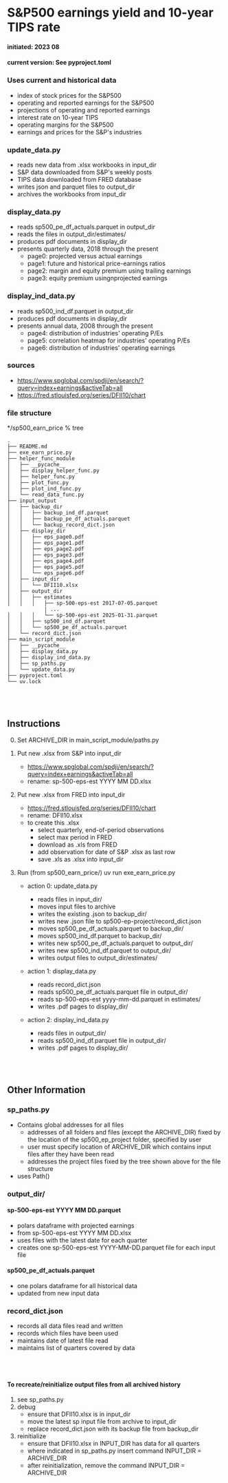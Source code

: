 # S&P500 earnings yield and 10-year TIPS rate
#### initiated:  2023 08
#### current version:  See pyproject.toml
### Uses current and historical data
- index of stock prices for the S&P500
- operating and reported earnings for the S&P500
- projections of operating and reported earnings
- interest rate on 10-year TIPS
- operating margins for the S&P500
- earnings and prices for the S&P's industries

### update_data.py
- reads new data from .xlsx workbooks in input_dir
- S&P data downloaded from S&P's weekly posts
- TIPS data downloaded from FRED database
- writes json and parquet files to output_dir
- archives the workbooks from input_dir

### display_data.py
- reads sp500_pe_df_actuals.parquet in output_dir
- reads the files in output_dir/estimates/
- produces pdf documents in display_dir
- presents quarterly data, 2018 through the present
    - page0: projected versus actual earnings
    - page1: future and historical price-earnings ratios
    - page2: margin and equity premium using trailing earnings
    - page3: equity premium usingnprojected earnings

### display_ind_data.py
- reads sp500_ind_df.parquet in output_dir
- produces pdf documents in display_dir
- presents annual data, 2008 through the present
    - page4: distribution of industries' operating P/Es
    - page5: correlation heatmap for industries' operating P/Es
    - page6: distribution of industries' operating earnings

### sources
- https://www.spglobal.com/spdji/en/search/?query=index+earnings&activeTab=all
- https://fred.stlouisfed.org/series/DFII10/chart

### file structure
*/sp500_earn_price % tree
```     
.
├── README.md
├── exe_earn_price.py
├── helper_func_module
│   ├── __pycache__
│   ├── display_helper_func.py
│   ├── helper_func.py
│   ├── plot_func.py
│   ├── plot_ind_func.py
│   └── read_data_func.py
├── input_output
│   ├── backup_dir
│   │   ├── backup_ind_df.parquet
│   │   ├── backup_pe_df_actuals.parquet
│   │   └── backup_record_dict.json
│   ├── display_dir
│   │   ├── eps_page0.pdf
│   │   ├── eps_page1.pdf
│   │   ├── eps_page2.pdf
│   │   ├── eps_page3.pdf
│   │   ├── eps_page4.pdf
│   │   ├── eps_page5.pdf
│   │   └── eps_page6.pdf
│   ├── input_dir
│   │   └── DFII10.xlsx
│   ├── output_dir
│   │   ├── estimates
│   │   │   ├── sp-500-eps-est 2017-07-05.parquet
            | ...
│   │   │   └── sp-500-eps-est 2025-01-31.parquet
│   │   ├── sp500_ind_df.parquet
│   │   └── sp500_pe_df_actuals.parquet
│   └── record_dict.json
├── main_script_module
│   ├── __pycache__
│   ├── display_data.py
│   ├── display_ind_data.py
│   ├── sp_paths.py
│   └── update_data.py
├── pyproject.toml
└── uv.lock
```
<br>
<br>

## Instructions
0. Set ARCHIVE_DIR in main_script_module/paths.py

1. Put new .xlsx from S&P into input_dir
    - https://www.spglobal.com/spdji/en/search/?query=index+earnings&activeTab=all
    - rename: sp-500-eps-est YYYY MM DD.xlsx
    
2. Put new .xlsx from FRED into input_dir
    - https://fred.stlouisfed.org/series/DFII10/chart
    - rename: DFII10.xlsx
    - to create this .xlsx
        - select quarterly, end-of-period observations
        - select max period in FRED
        - download as .xls from FRED
        - add observation for date of S&P .xlsx as last row
        - save .xls as .xlsx into input_dir

3. Run (from sp500_earn_price/) uv run exe_earn_price.py

    - action 0: update_data.py
        - reads files in input_dir/
        - moves input files to archive
        - writes the existing .json to backup_dir/
        - writes new .json file to sp500-ep-project/record_dict.json
        - moves sp500_pe_df_actuals.parquet to backup_dir/
        - moves sp500_ind_df.parquet to backup_dir/
        - writes new sp500_pe_df_actuals.parquet to output_dir/
        - writes new sp500_ind_df.parquet to output_dir/
        - writes output files to output_dir/estimates/

    - action 1: display_data.py
        - reads record_dict.json
        - reads sp500_pe_df_actuals.parquet file in output_dir/
        - reads sp-500-eps-est yyyy-mm-dd.parquet in estimates/
        - writes .pdf pages to display_dir/

    - action 2: display_ind_data.py
        - reads files in output_dir/
        - reads sp500_ind_df.parquet file in output_dir/
        - writes .pdf pages to display_dir/
<br>
<br>

## Other Information
### sp_paths.py
-  Contains global addresses for all files
    - addresses of all folders and files (except the ARCHIVE_DIR) fixed by the location of the sp500_ep_project folder, specified by user
    - user must specify location of ARCHIVE_DIR which contains input files after they have been read
    - addresses the project files fixed by the tree shown above for the file structure
- uses Path()

### output_dir/
#### sp-500-eps-est YYYY MM DD.parquet
- polars dataframe with projected earnings
- from sp-500-eps-est YYYY MM DD.xlsx
- uses files with the latest date for each quarter
- creates one sp-500-eps-est YYYY-MM-DD.parquet file for each input file

#### sp500_pe_df_actuals.parquet
- one polars dataframe for all historical data
- updated from new input data
### record_dict.json
- records all data files read and written
- records which files have been used
- maintains date of latest file read
- maintains list of quarters covered by data
<br>
<br>

#### To recreate/reinitialize output files from all archived history
1. see sp_paths.py
2. debug
    - ensure that DFII10.xlsx is in input_dir
    - move the latest sp input file from archive to input_dir
    - replace record_dict.json with its backup file from backup_dir
3. reinitialize
    - ensure that DFII10.xlsx in INPUT_DIR has data for all quarters
    - where indicated in sp_paths.py insert command INPUT_DIR = ARCHIVE_DIR
    - after reinitialization, remove the command INPUT_DIR = ARCHIVE_DIR
